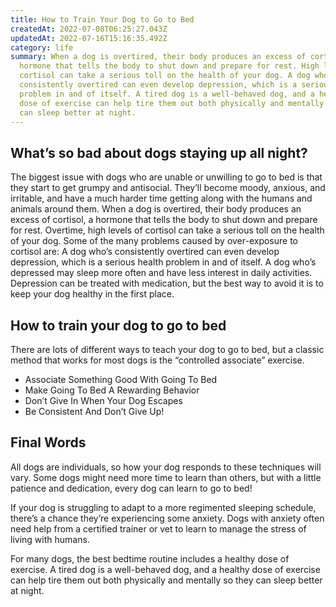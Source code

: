 ```yaml
---
title: How to Train Your Dog to Go to Bed
createdAt: 2022-07-08T06:25:27.043Z
updatedAt: 2022-07-16T15:16:35.492Z
category: life
summary: When a dog is overtired, their body produces an excess of cortisol, a
  hormone that tells the body to shut down and prepare for rest. High levels of
  cortisol can take a serious toll on the health of your dog. A dog who’s
  consistently overtired can even develop depression, which is a serious health
  problem in and of itself. A tired dog is a well-behaved dog, and a healthy
  dose of exercise can help tire them out both physically and mentally so they
  can sleep better at night.
---
```


## What’s so bad about dogs staying up all night?

The biggest issue with dogs who are unable or unwilling to go to bed is that they start to get grumpy and antisocial. They’ll become moody, anxious, and irritable, and have a much harder time getting along with the humans and animals around them.
When a dog is overtired, their body produces an excess of cortisol, a hormone that tells the body to shut down and prepare for rest. Overtime, high levels of cortisol can take a serious toll on the health of your dog. Some of the many problems caused by over-exposure to cortisol are:
A dog who’s consistently overtired can even develop depression, which is a serious health problem in and of itself. A dog who’s depressed may sleep more often and have less interest in daily activities. Depression can be treated with medication, but the best way to avoid it is to keep your dog healthy in the first place.

## How to train your dog to go to bed

There are lots of different ways to teach your dog to go to bed, but a classic method that works for most dogs is the “controlled associate” exercise.

- Associate Something Good With Going To Bed
- Make Going To Bed A Rewarding Behavior
- Don’t Give In When Your Dog Escapes
- Be Consistent And Don’t Give Up!

## Final Words

All dogs are individuals, so how your dog responds to these techniques will vary. Some dogs might need more time to learn than others, but with a little patience and dedication, every dog can learn to go to bed!

If your dog is struggling to adapt to a more regimented sleeping schedule, there’s a chance they’re experiencing some anxiety. Dogs with anxiety often need help from a certified trainer or vet to learn to manage the stress of living with humans.

For many dogs, the best bedtime routine includes a healthy dose of exercise. A tired dog is a well-behaved dog, and a healthy dose of exercise can help tire them out both physically and mentally so they can sleep better at night.
